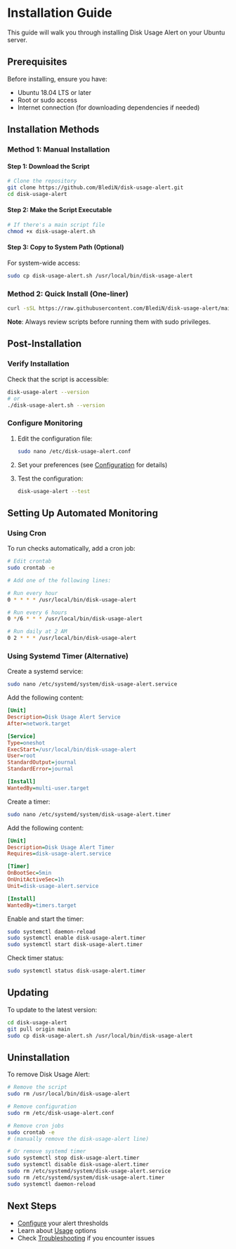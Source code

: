 # Installation Guide

This guide will walk you through installing Disk Usage Alert on your Ubuntu server.

## Prerequisites

Before installing, ensure you have:

- Ubuntu 18.04 LTS or later
- Root or sudo access
- Internet connection (for downloading dependencies if needed)

## Installation Methods

### Method 1: Manual Installation

#### Step 1: Download the Script

```bash
# Clone the repository
git clone https://github.com/BlediN/disk-usage-alert.git
cd disk-usage-alert
```

#### Step 2: Make the Script Executable

```bash
# If there's a main script file
chmod +x disk-usage-alert.sh
```

#### Step 3: Copy to System Path (Optional)

For system-wide access:

```bash
sudo cp disk-usage-alert.sh /usr/local/bin/disk-usage-alert
```

### Method 2: Quick Install (One-liner)

```bash
curl -sSL https://raw.githubusercontent.com/BlediN/disk-usage-alert/main/install.sh | sudo bash
```

**Note**: Always review scripts before running them with sudo privileges.

## Post-Installation

### Verify Installation

Check that the script is accessible:

```bash
disk-usage-alert --version
# or
./disk-usage-alert.sh --version
```

### Configure Monitoring

1. Edit the configuration file:
   ```bash
   sudo nano /etc/disk-usage-alert.conf
   ```

2. Set your preferences (see [Configuration](Configuration.md) for details)

3. Test the configuration:
   ```bash
   disk-usage-alert --test
   ```

## Setting Up Automated Monitoring

### Using Cron

To run checks automatically, add a cron job:

```bash
# Edit crontab
sudo crontab -e

# Add one of the following lines:

# Run every hour
0 * * * * /usr/local/bin/disk-usage-alert

# Run every 6 hours
0 */6 * * * /usr/local/bin/disk-usage-alert

# Run daily at 2 AM
0 2 * * * /usr/local/bin/disk-usage-alert
```

### Using Systemd Timer (Alternative)

Create a systemd service:

```bash
sudo nano /etc/systemd/system/disk-usage-alert.service
```

Add the following content:

```ini
[Unit]
Description=Disk Usage Alert Service
After=network.target

[Service]
Type=oneshot
ExecStart=/usr/local/bin/disk-usage-alert
User=root
StandardOutput=journal
StandardError=journal

[Install]
WantedBy=multi-user.target
```

Create a timer:

```bash
sudo nano /etc/systemd/system/disk-usage-alert.timer
```

Add the following content:

```ini
[Unit]
Description=Disk Usage Alert Timer
Requires=disk-usage-alert.service

[Timer]
OnBootSec=5min
OnUnitActiveSec=1h
Unit=disk-usage-alert.service

[Install]
WantedBy=timers.target
```

Enable and start the timer:

```bash
sudo systemctl daemon-reload
sudo systemctl enable disk-usage-alert.timer
sudo systemctl start disk-usage-alert.timer
```

Check timer status:

```bash
sudo systemctl status disk-usage-alert.timer
```

## Updating

To update to the latest version:

```bash
cd disk-usage-alert
git pull origin main
sudo cp disk-usage-alert.sh /usr/local/bin/disk-usage-alert
```

## Uninstallation

To remove Disk Usage Alert:

```bash
# Remove the script
sudo rm /usr/local/bin/disk-usage-alert

# Remove configuration
sudo rm /etc/disk-usage-alert.conf

# Remove cron jobs
sudo crontab -e
# (manually remove the disk-usage-alert line)

# Or remove systemd timer
sudo systemctl stop disk-usage-alert.timer
sudo systemctl disable disk-usage-alert.timer
sudo rm /etc/systemd/system/disk-usage-alert.service
sudo rm /etc/systemd/system/disk-usage-alert.timer
sudo systemctl daemon-reload
```

## Next Steps

- [Configure](Configuration.md) your alert thresholds
- Learn about [Usage](Usage.md) options
- Check [Troubleshooting](Troubleshooting.md) if you encounter issues
